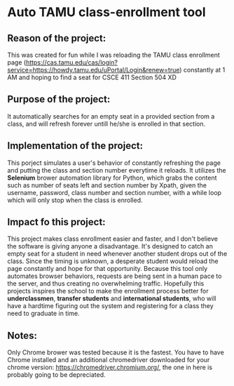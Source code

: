 # Auto TAMU class-enrollment tool

## Reason of the project:
This was created for fun while I was reloading the TAMU class enrollment page (https://cas.tamu.edu/cas/login?service=https://howdy.tamu.edu/uPortal/Login&renew=true) constantly at 1 AM and hoping to find a seat for CSCE 411 Section 504 XD

## Purpose of the project: 
It automatically searches for an empty seat in a provided section from a class, and will refresh forever untill he/she is enrolled in that section.

## Implementation of the project:
This porject simulates a user's behavior of constantly refreshing the page and putting the class and section number everytime it reloads. 
It utilizes the **Selenium** brower automation library for Python, which grabs the content such as number of seats left and section number by Xpath, given the username, password, class number and section number, with a while loop which will only stop when the class is enrolled.

## Impact fo this project:
This project makes class enrollment easier and faster, and I don't believe the software is giving anyone a disadvantage. It's designed to catch an empty seat for a student in need whenever another student drops out of the class. Since the timing is unknown, a desperate student would reload the page constantly and hope for that opportunity. Because this tool only automates browser behaviors, requests are being sent in a human pace to the server, and thus creating no overwhelming traffic. Hopefully this projects inspires the school to make the enrollment process better for **underclassmen**, **transfer students** and **international students**, who will have a hardtime figuring out the system and registering for a class they need to graduate in time.

## Notes:
Only Chrome brower was tested because it is the fastest. You have to have Chrome installed and an additional chromedriver downloaded for your chrome version: https://chromedriver.chromium.org/, the one in here is probably going to be depreciated.
